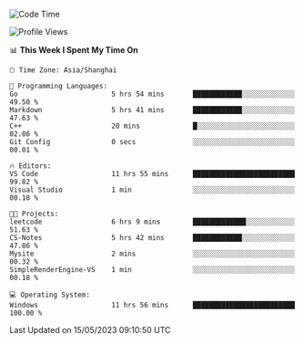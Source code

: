 <!--START_SECTION:waka-->
![Code Time](http://img.shields.io/badge/Code%20Time-926%20hrs%201%20min-blue)

![Profile Views](http://img.shields.io/badge/Profile%20Views-0-blue)

📊 **This Week I Spent My Time On** 

```text
🕑︎ Time Zone: Asia/Shanghai

💬 Programming Languages: 
Go                       5 hrs 54 mins       ████████████░░░░░░░░░░░░░   49.50 % 
Markdown                 5 hrs 41 mins       ████████████░░░░░░░░░░░░░   47.63 % 
C++                      20 mins             █░░░░░░░░░░░░░░░░░░░░░░░░   02.86 % 
Git Config               0 secs              ░░░░░░░░░░░░░░░░░░░░░░░░░   00.01 % 

🔥 Editors: 
VS Code                  11 hrs 55 mins      █████████████████████████   99.82 % 
Visual Studio            1 min               ░░░░░░░░░░░░░░░░░░░░░░░░░   00.18 % 

🐱‍💻 Projects: 
leetcode                 6 hrs 9 mins        █████████████░░░░░░░░░░░░   51.63 % 
CS-Notes                 5 hrs 42 mins       ████████████░░░░░░░░░░░░░   47.86 % 
Mysite                   2 mins              ░░░░░░░░░░░░░░░░░░░░░░░░░   00.32 % 
SimpleRenderEngine-VS    1 min               ░░░░░░░░░░░░░░░░░░░░░░░░░   00.18 % 

💻 Operating System: 
Windows                  11 hrs 56 mins      █████████████████████████   100.00 % 
```


 Last Updated on 15/05/2023 09:10:50 UTC
<!--END_SECTION:waka-->